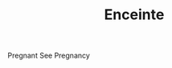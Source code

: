 ---
title: Enceinte
letter: E
permalink: "/definitions/bld-enceinte.html"
body: Pregnant See Pregnancy
published_at: '2018-07-07'
source: Black's Law Dictionary 2nd Ed (1910)
layout: post
---